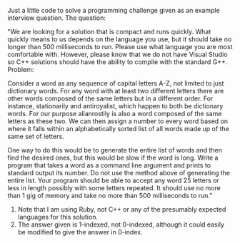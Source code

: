 Just a little code to solve a programming challenge given as
an example interview question. The question:

  "We are looking for a solution that is compact and runs quickly. What quickly means to us depends on the language you use, but it should take no longer than 500 milliseconds to run. Please use what language you are most comfortable with. However, please know that we do not have Visual Studio so C++ solutions should have the ability to compile with the standard G++.
  Problem:

  Consider a word as any sequence of capital letters A-Z, not limited to just dictionary words. For any word with at least two different letters there are other words composed of the same letters but in a different order. For instance, stationarily and antiroyalist, which happen to both be dictionary words. For our purpose alianrostily is also a word composed of the same letters as these two. We can then assign a number to every word based on where it falls within an alphabetically sorted list of all words made up of the same set of letters.

  One way to do this would be to generate the entire list of words and then find the desired ones, but this would be slow if the word is long. Write a program that takes a word as a command line argument and prints to standard output its number. Do not use the method above of generating the entire list. Your program should be able to accept any word 25 letters or less in length possibly with some letters repeated. It should use no more than 1 gig of memory and take no more than 500 milliseconds to run."

1. Note that I am using Ruby, not C++ or any of the presumably expected languages for this solution.
2. The answer given is 1-indexed, not 0-indexed, although it could easily be modified to give the answer in 0-index.